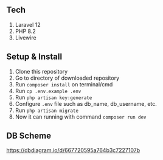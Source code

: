 ## Tech

1. Laravel 12
2. PHP 8.2
3. Livewire

## Setup & Install

1. Clone this repository
2. Go to directory of downloaded repository
3. Run `composer install` on terminal/cmd
4. Run `cp .env.example .env`
5. Run `php artisan key:generate`
6. Configure `.env` file such as db_name, db_username, etc.
7. Run `php artisan migrate`
8. Now it can running with command `composer run dev`

## DB Scheme
https://dbdiagram.io/d/667720595a764b3c7227107b
